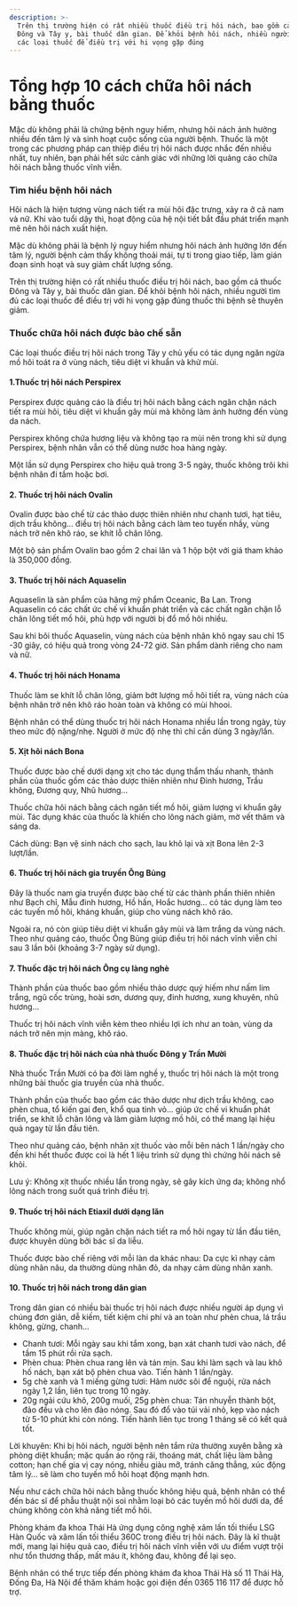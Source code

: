 ```yaml
---
description: >-
  Trên thị trường hiện có rất nhiều thuốc điều trị hôi nách, bao gồm cả thuốc
  Đông và Tây y, bài thuốc dân gian. Để khỏi bệnh hôi nách, nhiều người tìm đủ
  các loại thuốc để điều trị với hi vọng gặp đúng
---
```


# Tổng hợp 10 cách chữa hôi nách bằng thuốc

Mặc dù không phải là chứng bệnh nguy hiểm, nhưng hôi nách ảnh hưởng nhiều đến tâm lý và sinh hoạt cuộc sống của người bệnh. Thuốc là một trong các phương pháp can thiệp điều trị hôi nách được nhắc đến nhiều nhất, tuy nhiên, bạn phải hết sức cảnh giác với những lời quảng cáo chữa hôi nách bằng thuốc vĩnh viễn.

### Tìm hiểu bệnh hôi nách

Hôi nách là hiện tượng vùng nách tiết ra mùi hôi đặc trưng, xảy ra ở cả nam và nữ. Khi vào tuổi dậy thì, hoạt động của hệ nội tiết bắt đầu phát triển mạnh mẽ nên hôi nách xuất hiện. 

Mặc dù không phải là bệnh lý nguy hiểm nhưng hôi nách ảnh hưởng lớn đến tâm lý, người bệnh cảm thấy không thoải mái, tự ti trong giao tiếp, làm gián đoạn sinh hoạt và suy giảm chất lượng sống.

Trên thị trường hiện có rất nhiều thuốc điều trị hôi nách, bao gồm cả thuốc Đông và Tây y, bài thuốc dân gian. Để khỏi bệnh hôi nách, nhiều người tìm đủ các loại thuốc để điều trị với hi vọng gặp đúng thuốc thì bệnh sẽ thuyên giảm.  

### Thuốc chữa hôi nách được bào chế sẵn

Các loại thuốc điều trị hôi nách trong Tây y chủ yếu có tác dụng ngăn ngừa mồ hôi toát ra ở vùng nách, tiêu diệt vi khuẩn và khử mùi.

#### **1.Thuốc trị hôi nách Perspirex**

Perspirex được quảng cáo là điều trị hôi nách bằng cách ngăn chặn nách tiết ra mùi hôi, tiêu diệt vi khuẩn gây mùi mà không làm ảnh hưởng đến vùng da nách.

Perspirex không chứa hương liệu và không tạo ra mùi nên trong khi sử dụng Perspirex, bệnh nhân vẫn có thể dùng nước hoa hàng ngày.

Một lần sử dụng Perspirex cho hiệu quả trong 3-5 ngày, thuốc không trôi khi bệnh nhân đi tắm hoặc bơi. 

#### 2. Thuốc trị hôi nách Ovalin

Ovalin được bào chế từ các thảo dược thiên nhiên như chanh tươi, hạt tiêu, dịch trầu không… điều trị hôi nách bằng cách làm teo tuyến nhầy, vùng nách trở nên khô ráo, se khít lỗ chân lông.

Một bộ sản phẩm Ovalin bao gồm 2 chai lăn và 1 hộp bột với giá tham khảo là 350,000 đồng.

#### 3. Thuốc trị hôi nách Aquaselin

Aquaselin là sản phẩm của hãng mỹ phẩm Oceanic, Ba Lan. Trong Aquaselin có các chất ức chế vi khuẩn phát triển và các chất ngăn chặn lỗ chân lông tiết mồ hôi, phù hợp với người bị đổ mồ hôi nhiều.

Sau khi bôi thuốc Aquaselin, vùng nách của bệnh nhân khô ngay sau chỉ 15 -30 giây, có hiệu quả trong vòng 24-72 giờ. Sản phẩm dành riêng cho nam và nữ. 

#### 4. Thuốc trị hôi nách Honama

Thuốc làm se khít lỗ chân lông, giảm bớt lượng mồ hôi tiết ra, vùng nách của bệnh nhân trở nên khô ráo hoàn toàn và không có mùi hhooi.

Bệnh nhân có thể dùng thuốc trị hôi nách Honama nhiều lần trong ngày, tùy theo mức độ nặng/nhẹ. Người ở mức độ nhẹ thì chỉ cần dùng 3 ngày/lần.

#### 5. Xịt hôi nách Bona

Thuốc được bào chế dưới dạng xịt cho tác dụng thẩm thấu nhanh, thành phần của thuốc gồm các thảo dược thiên nhiên như Đinh hương, Trầu không, Đương quy, Nhũ hương…

Thuốc chữa hôi nách bằng cách ngăn tiết mồ hôi, giảm lượng vi khuẩn gây mùi. Tác dụng khác của thuốc là khiến cho lông nách giảm, mờ vết thâm và sáng da.

Cách dùng: Bạn vệ sinh nách cho sạch, lau khô lại và xịt Bona lên 2-3 lượt/lần.

#### 6. Thuốc trị hôi nách gia truyền Ông Bủng

Đây là thuốc nam gia truyền được bào chế từ các thành phần thiên nhiên như Bạch chỉ, Mẫu đinh hương, Hồ hấn, Hoắc hương… có tác dụng làm teo các tuyến mồ hôi, kháng khuẩn, giúp cho vùng nách khô ráo. 

Ngoài ra, nó còn giúp tiêu diệt vi khuẩn gây mùi và làm trắng da vùng nách. Theo như quảng cáo, thuốc Ông Bủng giúp điều trị hôi nách vĩnh viễn chỉ sau 3 lần bôi \(khoảng 3-7 ngày sử dụng\).

#### 7. Thuốc đặc trị hôi nách Ông cụ làng nghè

Thành phần của thuốc bao gồm nhiều thảo dược quý hiếm như nấm lim trắng, ngũ cốc trùng, hoài sơn, dương quy, đinh hương, xung khuyên, nhũ hương…

Thuốc trị hôi nách vĩnh viễn kèm theo nhiều lợi ích như an toàn, vùng da nách trở nên mịn màng, khô ráo.

#### 8. Thuốc đặc trị hôi nách của nhà thuốc Đông y Trần Mười

Nhà thuốc Trần Mười có ba đời làm nghề y, thuốc trị hôi nách là một trong những bài thuốc gia truyền của nhà thuốc.

Thành phần của thuốc bao gồm các thảo dược như dịch trầu không, cao phèn chua, tổ kiến gai đen, khổ qua tinh vỏ… giúp ức chế vi khuẩn phát triển, se khít lỗ chân lông và làm giảm lượng mồ hôi, có thể mang lại hiệu quả ngay từ lần đầu tiên.

Theo như quảng cáo, bệnh nhân xịt thuốc vào mỗi bên nách 1 lần/ngày cho đến khi hết thuốc được coi là hết 1 liệu trình sử dụng thì chứng hôi nách sẽ khỏi.

Lưu ý: Không xịt thuốc nhiều lần trong ngày, sẽ gây kích ứng da; không nhổ lông nách trong suốt quá trình điều trị. 

#### 9. Thuốc trị hôi nách Etiaxil dưới dạng lăn

Thuốc không mùi, giúp ngăn chặn nách tiết ra mồ hôi ngay từ lần đầu tiên, được khuyên dùng bởi bác sĩ da liễu.

Thuốc được bào chế riêng với mỗi làn da khác nhau: Da cực kì nhạy cảm dùng nhãn nâu, da thường dùng nhãn đỏ, da nhạy cảm dùng nhãn xanh.

#### 10. Thuốc trị hôi nách trong dân gian

Trong dân gian có nhiều bài thuốc trị hôi nách được nhiều người áp dụng vì chúng đơn giản, dễ kiếm, tiết kiệm chi phí và an toàn như phèn chua, lá trầu không, gừng, chanh…

* Chanh tươi: Mỗi ngày sau khi tắm xong, bạn xát chanh tươi vào nách, để tầm 15 phút rồi rửa sạch.
* Phèn chua: Phèn chua rang lên và tán mịn. Sau khi làm sạch và lau khô hố nách, bạn xát bộ phèn chua vào. Tiến hành 1 lần/ngày.
* 5g chè xanh và 1 miếng gừng tươi: Hãm nước sôi để nguội, rửa nách ngày 1,2 lần, liên tục trong 10 ngày.
* 20g ngải cứu khô, 200g muối, 25g phèn chua: Tán nhuyễn thành bột, đảo đều và cho lên đảo nóng. Sau đó đổ vào túi vải nhỏ, kẹp vào nách từ 5-10 phút khi còn nóng. Tiến hành liên tục trong 1 tháng sẽ có kết quả tốt.

Lời khuyên: Khi bị hôi nách, người bệnh nên tắm rửa thường xuyên bằng xà phòng diệt khuẩn; mặc quần áo rộng rãi, thoáng mát, chất liệu làm bằng cotton; hạn chế gia vị cay nóng, nhiều giàu mỡ, tránh căng thẳng, xúc động tâm lý… sẽ làm cho tuyến mồ hôi hoạt động mạnh hơn.

Nếu như cách chữa hôi nách bằng thuốc không hiệu quả, bệnh nhân có thể đến bác sĩ để phẫu thuật nội soi nhằm loại bỏ các tuyến mồ hôi dưới da, để chúng không còn khả năng tiết mồ hôi.

Phòng khám đa khoa Thái Hà ứng dụng công nghệ xâm lấn tối thiểu LSG Hàn Quốc và xâm lấn tối thiểu 360C  trong điều trị hôi nách. Đây là kĩ thuật mới, mang lại hiệu quả cao, điều trị hôi nách vĩnh viễn với ưu điểm vượt trội như tổn thương thấp, mất máu ít, không đau, không để lại sẹo.

Bệnh nhân có thể trực tiếp đến phòng khám đa khoa Thái Hà số 11 Thái Hà, Đống Đa, Hà Nội để thăm khám hoặc gọi điện đến 0365 116 117 để được hỗ trợ.   


